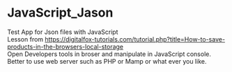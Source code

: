 # JavaScript_Jason
Test App for Json files with JavaScript <br> 
Lesson from 
    <a href="https://digitalfox-tutorials.com/tutorial.php?title=How-to-save-products-in-the-browsers-local-storage">https://digitalfox-tutorials.com/tutorial.php?title=How-to-save-products-in-the-browsers-local-storage <br>
Open Developers tools in broser and manipulate in JavaScript console.<br>
Better to use web server such as PHP or Mamp or what ever you like. 

